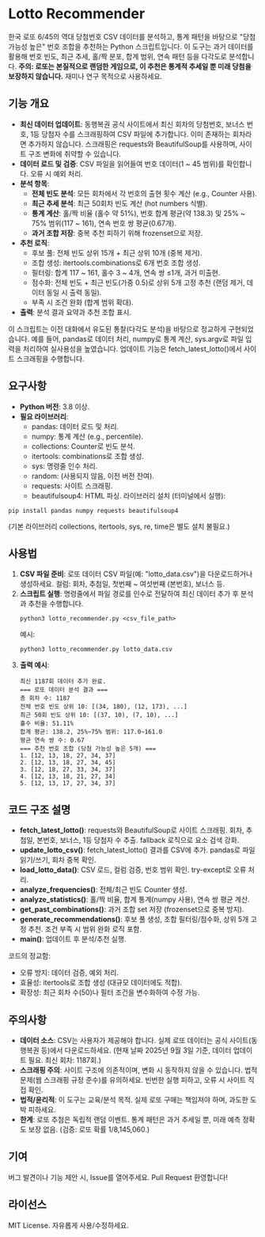 # Lotto Recommender
한국 로또 6/45의 역대 당첨번호 CSV 데이터를 분석하고, 통계 패턴을 바탕으로 "당첨 가능성 높은" 번호 조합을 추천하는 Python 스크립트입니다. 이 도구는 과거 데이터를 활용해 번호 빈도, 최근 추세, 홀/짝 분포, 합계 범위, 연속 패턴 등을 다각도로 분석합니다. **주의: 로또는 본질적으로 랜덤한 게임으로, 이 추천은 통계적 추세일 뿐 미래 당첨을 보장하지 않습니다.** 재미나 연구 목적으로 사용하세요.

## 기능 개요
- **최신 데이터 업데이트**: 동행복권 공식 사이트에서 최신 회차의 당첨번호, 보너스 번호, 1등 당첨자 수를 스크래핑하여 CSV 파일에 추가합니다. 이미 존재하는 회차라면 추가하지 않습니다. 스크래핑은 requests와 BeautifulSoup를 사용하며, 사이트 구조 변화에 취약할 수 있습니다.
- **데이터 로드 및 검증**: CSV 파일을 읽어들여 번호 데이터(1 ~ 45 범위)를 확인합니다. 오류 시 예외 처리.
- **분석 항목**:
  - **전체 빈도 분석**: 모든 회차에서 각 번호의 출현 횟수 계산 (e.g., Counter 사용).
  - **최근 추세 분석**: 최근 50회차 빈도 계산 (hot numbers 식별).
  - **통계 계산**: 홀/짝 비율 (홀수 약 51%), 번호 합계 평균(약 138.3) 및 25% ~ 75% 범위(117 ~ 161), 연속 번호 쌍 평균(0.67개).
  - **과거 조합 저장**: 중복 추천 피하기 위해 frozenset으로 저장.
- **추천 로직**:
  - 후보 풀: 전체 빈도 상위 15개 + 최근 상위 10개 (중복 제거).
  - 조합 생성: itertools.combinations로 6개 번호 조합 생성.
  - 필터링: 합계 117 ~ 161, 홀수 3 ~ 4개, 연속 쌍 ≤1개, 과거 미출현.
  - 점수화: 전체 빈도 + 최근 빈도(가중 0.5)로 상위 5개 고정 추천 (랜덤 제거, 데이터 동일 시 출력 동일).
  - 부족 시 조건 완화 (합계 범위 확대).
- **출력**: 분석 결과 요약과 추천 조합 표시.

이 스크립트는 이전 대화에서 유도된 통찰(다각도 분석)을 바탕으로 정교하게 구현되었습니다. 예를 들어, pandas로 데이터 처리, numpy로 통계 계산, sys.argv로 파일 입력을 처리하여 실사용성을 높였습니다. 업데이트 기능은 fetch_latest_lotto()에서 사이트 스크래핑을 수행합니다.

## 요구사항
- **Python 버전**: 3.8 이상.
- **필요 라이브러리**:
  - pandas: 데이터 로드 및 처리.
  - numpy: 통계 계산 (e.g., percentile).
  - collections: Counter로 빈도 분석.
  - itertools: combinations로 조합 생성.
  - sys: 명령줄 인수 처리.
  - random: (사용되지 않음, 이전 버전 잔여).
  - requests: 사이트 스크래핑.
  - beautifulsoup4: HTML 파싱.
라이브러리 설치 (터미널에서 실행):
```
pip install pandas numpy requests beautifulsoup4
```
(기본 라이브러리 collections, itertools, sys, re, time은 별도 설치 불필요.)

## 사용법
1. **CSV 파일 준비**: 로또 데이터 CSV 파일(예: "lotto_data.csv")을 다운로드하거나 생성하세요. 컬럼: 회차, 추첨일, 첫번째 ~ 여섯번째 (본번호), 보너스 등.
2. **스크립트 실행**: 명령줄에서 파일 경로를 인수로 전달하여 최신 데이터 추가 후 분석과 추천을 수행합니다.
   ```
   python3 lotto_recommender.py <csv_file_path>
   ```
   예시:
   ```
   python3 lotto_recommender.py lotto_data.csv
   ```
3. **출력 예시**:
   ```
   최신 1187회 데이터 추가 완료.
   === 로또 데이터 분석 결과 ===
   총 회차 수: 1187
   전체 번호 빈도 상위 10: [(34, 180), (12, 173), ...]
   최근 50회 빈도 상위 10: [(37, 10), (7, 10), ...]
   홀수 비율: 51.11%
   합계 평균: 138.2, 25%~75% 범위: 117.0~161.0
   평균 연속 쌍 수: 0.67
   === 추천 번호 조합 (당첨 가능성 높은 5개) ===
   1. [12, 13, 18, 27, 34, 37]
   2. [12, 13, 18, 27, 34, 45]
   3. [12, 18, 27, 33, 34, 37]
   4. [12, 13, 18, 21, 27, 34]
   5. [12, 13, 17, 27, 34, 37]
   ```

## 코드 구조 설명
- **fetch_latest_lotto()**: requests와 BeautifulSoup로 사이트 스크래핑. 회차, 추첨일, 본번호, 보너스, 1등 당첨자 수 추출. fallback 로직으로 요소 검색 강화.
- **update_lotto_csv()**: fetch_latest_lotto() 결과를 CSV에 추가. pandas로 파일 읽기/쓰기, 회차 중복 확인.
- **load_lotto_data()**: CSV 로드, 컬럼 검증, 번호 범위 확인. try-except로 오류 처리.
- **analyze_frequencies()**: 전체/최근 빈도 Counter 생성.
- **analyze_statistics()**: 홀/짝 비율, 합계 통계(numpy 사용), 연속 쌍 평균 계산.
- **get_past_combinations()**: 과거 조합 set 저장 (frozenset으로 중복 방지).
- **generate_recommendations()**: 후보 풀 생성, 조합 필터링/점수화, 상위 5개 고정 추천. 조건 부족 시 범위 완화 로직 포함.
- **main()**: 업데이트 후 분석/추천 실행.

코드의 정교함:
- 오류 방지: 데이터 검증, 예외 처리.
- 효율성: itertools로 조합 생성 (대규모 데이터에도 적합).
- 확장성: 최근 회차 수(50)나 필터 조건을 변수화하여 수정 가능.

## 주의사항
- **데이터 소스**: CSV는 사용자가 제공해야 합니다. 실제 로또 데이터는 공식 사이트(동행복권 등)에서 다운로드하세요. (현재 날짜 2025년 9월 3일 기준, 데이터 업데이트 필요. 최신 회차: 1187회.)
- **스크래핑 주의**: 사이트 구조에 의존적이며, 변화 시 동작하지 않을 수 있습니다. 법적 문제(웹 스크래핑 규정 준수)를 유의하세요. 빈번한 실행 피하고, 오류 시 사이트 직접 확인.
- **법적/윤리적**: 이 도구는 교육/분석 목적. 실제 로또 구매는 책임져야 하며, 과도한 도박 피하세요.
- **한계**: 로또 추첨은 독립적 랜덤 이벤트. 통계 패턴은 과거 추세일 뿐, 미래 예측 정확도 보장 없음. (검증: 로또 확률 1/8,145,060.)

## 기여
버그 발견이나 기능 제안 시, Issue를 열어주세요. Pull Request 환영합니다!

## 라이선스
MIT License. 자유롭게 사용/수정하세요.
